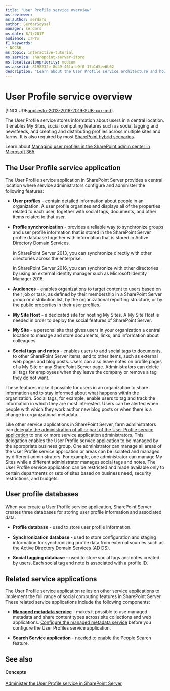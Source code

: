 ```yaml
---
title: "User Profile service overview"
ms.reviewer: 
ms.author: serdars
author: SerdarSoysal
manager: serdars
ms.date: 8/1/2017
audience: ITPro
f1.keywords:
- NOCSH
ms.topic: interactive-tutorial
ms.service: sharepoint-server-itpro
ms.localizationpriority: medium
ms.assetid: 8198232e-8d49-46fa-b9f0-17b1d5ee6b62
description: "Learn about the User Profile service architecture and how SharePoint Server uses it to enable features such as audiences and My Sites."
---
```


# User Profile service overview

[!INCLUDE[appliesto-2013-2016-2019-SUB-xxx-md](../includes/appliesto-2013-2016-2019-SUB-xxx-md.md)]. 
  
The User Profile service stores information about users in a central location. It enables My Sites, social computing features such as social tagging and newsfeeds, and creating and distributing profiles across multiple sites and farms. It is also required by most [SharePoint hybrid scenarios](../hybrid/hybrid.md).

Learn about [Managing user profiles in the SharePoint admin center in Microsoft 365](../../SharePointOnline/manage-user-profiles.md).
  
    
## The User Profile service application
<a name="benefit"> </a>

The User Profile service application in SharePoint Server provides a central location where service administrators configure and administer the following features:
  
- **User profiles** - contain detailed information about people in an organization. A user profile organizes and displays all of the properties related to each user, together with social tags, documents, and other items related to that user. 
    
- **Profile synchronization** - provides a reliable way to synchronize groups and user profile information that is stored in the SharePoint Server profile database together with information that is stored in Active Directory Domain Services. 
    
    In SharePoint Server 2013, you can synchronize directly with other directories across the enterprise.
    
    In SharePoint Server 2016, you can synchronize with other directories by using an external identity manager such as Microsoft Identity Manager 2016.
    
- **Audiences** - enables organizations to target content to users based on their job or task, as defined by their membership in a SharePoint Server group or distribution list, by the organizational reporting structure, or by the public properties in their user profiles. 
    
- **My Site Host** - a dedicated site for hosting My Sites. A My Site Host is needed in order to deploy the social features of SharePoint Server. 
    
- **My Site** - a personal site that gives users in your organization a central location to manage and store documents, links, and information about colleagues. 
    
- **Social tags and notes** - enables users to add social tags to documents, to other SharePoint Server items, and to other items, such as external web pages and blog posts. Users can also leave notes on profile pages of a My Site or any SharePoint Server page. Administrators can delete all tags for employees when they leave the company or remove a tag they do not want. 
    
These features make it possible for users in an organization to share information and to stay informed about what happens within the organization. Social tags, for example, enable users to tag and track the information in which they are most interested. Users can be alerted when people with which they work author new blog posts or when there is a change in organizational metadata.
  
Like other service applications in SharePoint Server, farm administrators can [delegate the administration of all or part of the User Profile service application](/previous-versions/office/sharepoint-server-2010/ee721057(v=office.14)) to one or more service application administrators. This delegation enables the User Profile service application to be managed by the appropriate business group. One administrator can manage all areas of the User Profile service application or areas can be isolated and managed by different administrators. For example, one administrator can manage My Sites while a different administrator manages social tags and notes. The User Profile service application can be restricted and made available only to certain departments or sets of sites based on business need, security restrictions, and budgets. 
  
## User profile databases
<a name="architecture"> </a>

When you create a User Profile service application, SharePoint Server creates three databases for storing user profile information and associated data:
  
- **Profile database** - used to store user profile information. 
    
- **Synchronization database** - used to store configuration and staging information for synchronizing profile data from external sources such as the Active Directory Domain Services (AD DS). 
    
- **Social tagging database** - used to store social tags and notes created by users. Each social tag and note is associated with a profile ID. 
    
## Related service applications
<a name="related"> </a>

The User Profile service application relies on other service applications to implement the full range of social computing features in SharePoint Server. These related service applications include the following components:
  
- **[Managed metadata service](../governance/managed-metadata-planning.md)** - makes it possible to use managed metadata and share content types across site collections and web applications. [Configure the managed metadata service](../governance/configure-the-managed-metadata-service.md) before you configure the User Profiles service application. 
    
- **Search Service application** - needed to enable the People Search feature. 
    
## See also
<a name="related"> </a>

#### Concepts

[Administer the User Profile service in SharePoint Server](../administration/user-profile-service-administration.md)

